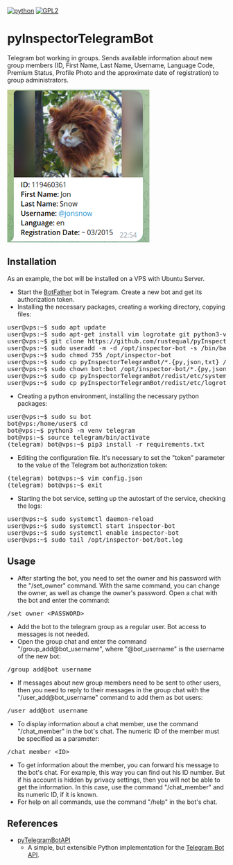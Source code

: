 [![python](https://img.shields.io/badge/python-3.x-blue)](https://www.python.org/downloads/)
[![GPL2](https://img.shields.io/badge/license-GPL2-green)](https://github.com/rustequal/pyInspectorTelegram/blob/main/LICENSE)

# pyInspectorTelegramBot
Telegram bot working in groups. Sends available information about new group members (ID, First Name, Last Name, Username, Language Code, Premium Status, Profile Photo and the approximate date of registration) to group administrators.
<p align="left">
  <a href="#"><img src="docs/jonsnow.png" /></a>
</p>

## Installation
As an example, the bot will be installed on a VPS with Ubuntu Server.
- Start the [BotFather](https://t.me/BotFather) bot in Telegram. Create a new bot and get its authorization token.
- Installing the necessary packages, creating a working directory, copying files:

<pre>
user@vps:~$ sudo apt update
user@vps:~$ sudo apt-get install vim logrotate git python3-venv python3-pip
user@vps:~$ git clone https://github.com/rustequal/pyInspectorTelegramBot.git
user@vps:~$ sudo useradd -m -d /opt/inspector-bot -s /bin/bash bot
user@vps:~$ sudo chmod 755 /opt/inspector-bot
user@vps:~$ sudo cp pyInspectorTelegramBot/*.{py,json,txt} /opt/inspector-bot/
user@vps:~$ sudo chown bot:bot /opt/inspector-bot/*.{py,json,txt}
user@vps:~$ sudo cp pyInspectorTelegramBot/redist/etc/systemd/system/inspector-bot.service /etc/systemd/system/
user@vps:~$ sudo cp pyInspectorTelegramBot/redist/etc/logrotate.d/inspector-bot /etc/logrotate.d/
</pre>

- Creating a python environment, installing the necessary python packages:
<pre>
user@vps:~$ sudo su bot
bot@vps:/home/user$ cd
bot@vps:~$ python3 -m venv telegram
bot@vps:~$ source telegram/bin/activate
(telegram) bot@vps:~$ pip3 install -r requirements.txt
</pre>

- Editing the configuration file. It's necessary to set the "token" parameter to the value of the Telegram bot authorization token:
<pre>
(telegram) bot@vps:~$ vim config.json
(telegram) bot@vps:~$ exit
</pre>

- Starting the bot service, setting up the autostart of the service, checking the logs:
<pre>
user@vps:~$ sudo systemctl daemon-reload
user@vps:~$ sudo systemctl start inspector-bot
user@vps:~$ sudo systemctl enable inspector-bot
user@vps:~$ sudo tail /opt/inspector-bot/bot.log
</pre>

## Usage
- After starting the bot, you need to set the owner and his password with the "/set_owner" command. With the same command, you can change the owner, as well as change the owner's password. Open a chat with the bot and enter the command:
<pre>
/set_owner &lt;PASSWORD&gt;
</pre>

- Add the bot to the telegram group as a regular user. Bot access to messages is not needed.
- Open the group chat and enter the command "/group_add@bot_username", where "@bot_username" is the username of the new bot:
<pre>
/group_add@bot_username
</pre>

- If messages about new group members need to be sent to other users, then you need to reply to their messages in the group chat with the "/user_add@bot_username" command to add them as bot users:
<pre>
/user_add@bot_username
</pre>

- To display information about a chat member, use the command "/chat_member" in the bot's chat. The numeric ID of the member must be specified as a parameter:
<pre>
/chat_member &lt;ID&gt;
</pre>

- To get information about the member, you can forward his message to the bot's chat. For example, this way you can find out his ID number. But if his account is hidden by privacy settings, then you will not be able to get the information. In this case, use the command "/chat_member" and its numeric ID, if it is known.
- For help on all commands, use the command "/help" in the bot's chat.

## References

- [pyTelegramBotAPI](https://github.com/eternnoir/pyTelegramBotAPI)
  - A simple, but extensible Python implementation for the [Telegram Bot API](https://core.telegram.org/bots/api).
